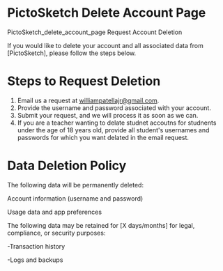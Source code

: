 # PictoSketch Delete Account Page
PictoSketch_delete_account_page
Request Account Deletion

If you would like to delete your account and all associated data from [PictoSketch], please follow the steps below.

# Steps to Request Deletion
1. Email us a request at williampatellajr@gmail.com.
2. Provide the username and password associated with your account.
3. Submit your request, and we will process it as soon as we can.
4. If you are a teacher wanting to delate studnet accoutns for studnents under the age of 18 years old, provide all student's usernames and passwords for which you want delated in the email request.
   
# Data Deletion Policy
The following data will be permanently deleted:

Account information (username and password)

Usage data and app preferences

The following data may be retained for [X days/months] for legal, compliance, or security purposes:

-Transaction history

-Logs and backups
